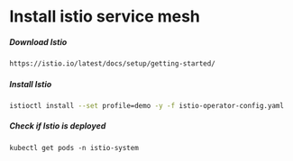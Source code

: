 # Install istio service mesh

##### Download Istio

```bash
https://istio.io/latest/docs/setup/getting-started/
```


##### Install Istio

```bash
istioctl install --set profile=demo -y -f istio-operator-config.yaml
```

##### Check if Istio is deployed

```
kubectl get pods -n istio-system
```